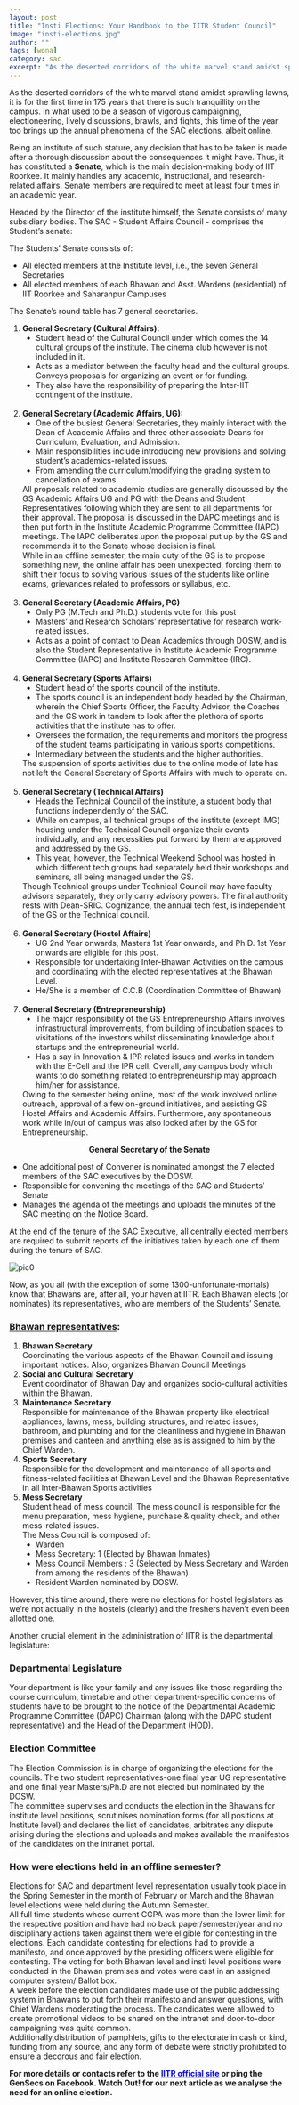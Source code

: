```yaml
---
layout: post
title: "Insti Elections: Your Handbook to the IITR Student Council"
image: "insti-elections.jpg"
author: ""
tags: [wona]
category: sac
excerpt: "As the deserted corridors of the white marvel stand amidst sprawling lawns, it is for the first time in 175 years that there is such tranquillity on the campus."
---
```

As the deserted corridors of the white marvel stand amidst sprawling lawns, it is for the first time in 175 years that there is such tranquillity on the campus. In what used to be a season of vigorous campaigning, electioneering, lively discussions, brawls, and fights, this time of the year too brings up the annual phenomena of the SAC elections, albeit online.

Being an institute of such stature, any decision that has to be taken is made after a thorough discussion about the consequences it might have. Thus, it has constituted a **Senate**, which is the main decision-making body of IIT Roorkee. It mainly handles any academic, instructional, and research-related affairs. Senate members are required to meet at least four times in an academic year.

Headed by the Director of the institute himself, the Senate consists of many subsidiary bodies. The SAC - Student Affairs Council - comprises the Student’s senate:

The Students’ Senate consists of:
- All elected members at the Institute level, i.e., the seven General Secretaries
- All elected members of each Bhawan and Asst. Wardens (residential) of IIT Roorkee and Saharanpur Campuses

The Senate’s round table has 7 general secretaries.
<ol type='1'>  
   <li><b>General Secretary (Cultural Affairs):</b>
   <ul type="disc">
    <li> Student head of the Cultural Council under which comes the 14 cultural groups of the institute. The cinema club however is not included in it.</li>
    <li> Acts as a mediator between the faculty head and the cultural groups. Conveys proposals for organizing an event or for funding.</li>
    <li> They also have the responsibility of preparing the Inter-IIT contingent of the institute.</li>
    </ul>
    </li><br>
   <li>
    <b>General Secretary (Academic Affairs, UG):</b>
   <ul type="disc">
     <li> One of the busiest General Secretaries, they mainly interact with the Dean of Academic Affairs and three other associate Deans for Curriculum, Evaluation, and Admission.</li>
    <li> Main responsibilities include introducing new provisions and solving student’s academics-related issues.</li>
    <li> From amending the curriculum/modifying the grading system to cancellation of exams.</li>
    </ul>
All proposals related to academic studies are generally discussed by the GS Academic Affairs UG and PG with the Deans and Student Representatives following which they are sent to all departments for their approval. The proposal is discussed in the DAPC meetings and is then put forth in the Institute Academic Programme Committee (IAPC) meetings. The IAPC deliberates upon the proposal put up by the GS and recommends it to the Senate whose decision is final.<br>
While in an offline semester, the main duty of the GS is to propose something new, the online affair has been unexpected, forcing them to shift their focus to solving various issues of the students like online exams, grievances related to professors or syllabus, etc.
    </li><br>
    <li> <b>General Secretary (Academic Affairs, PG)</b>
   <ul type="disc">
    <li> Only PG (M.Tech and Ph.D.) students vote for this post	</li>
    <li> Masters’ and Research Scholars’ representative for research work-related issues.</li>
    <li> Acts as a point of contact to Dean Academics through DOSW, and is also the Student Representative in Institute Academic Programme Committee (IAPC) and Institute Research Committee (IRC).</li>
    </ul> 
    </li><br>
    <li>
    <b>General Secretary (Sports Affairs)</b>
   <ul type="disc">
    <li> Student head of the sports council of the institute.</li>
    <li> The sports council is an independent body headed by the Chairman, wherein the Chief Sports Officer, the Faculty Advisor, the Coaches and the GS work in tandem to look after the plethora of sports activities that the institute has to offer.</li>
    <li> Oversees the formation, the requirements and monitors the progress of the student teams participating in various sports competitions.</li>
    <li>Intermediary between the students and the higher authorities.</li>
    </ul>
    The suspension of sports activities due to the online mode of late has not left the General Secretary of Sports Affairs with much to operate on. 
    </li><br>
    <li>
    <b>General Secretary (Technical Affairs)</b>
   <ul type="disc">
    <li> Heads the Technical Council of the institute, a student body that functions independently of the SAC.</li>
    <li> While on campus, all technical groups of the institute (except IMG)  housing under the Technical Council organize their events individually, and any necessities put forward by them are approved and addressed by the GS.</li>
    <li> This year, however, the Technical Weekend School was hosted in which different tech groups had separately held their workshops and seminars, all being managed under the GS.</li>
    </ul>
    Though Technical groups under Technical Council may have faculty advisors separately, they only carry advisory powers. The final authority rests with Dean-SRIC. Cognizance, the annual tech fest, is independent of the GS or the Technical council.
    </li><br>
    <li> <b>General Secretary (Hostel Affairs)</b>
   <ul type="disc">
    <li> UG 2nd Year onwards, Masters 1st Year onwards, and Ph.D. 1st Year onwards are eligible for this post.</li>
    <li> Responsible for undertaking Inter-Bhawan Activities on the campus and  coordinating with the elected representatives at the Bhawan Level.</li>
    <li> He/She is a member of C.C.B (Coordination Committee of Bhawan)</li>
    </ul>
    </li><br>
     <li> <b>General Secretary (Entrepreneurship)</b>
   <ul type="disc">
    <li>The major responsibility of the GS Entrepreneurship Affairs involves infrastructural improvements, from building of incubation spaces to visitations of the investors whilst disseminating knowledge about startups and the entrepreneurial world.</li>
    <li> Has a say in Innovation & IPR related issues and works in tandem with the E-Cell and the IPR cell. Overall, any campus body which wants to do something related to entrepreneurship may approach him/her for assistance.</li>
    </ul>
    Owing to the semester being online, most of the work involved online outreach, approval of a few on-ground initiatives, and assisting GS Hostel Affairs and Academic Affairs. Furthermore, any spontaneous work while in/out of campus was also looked after by the GS for Entrepreneurship.
    </li>
</ol>
<center><b>General Secretary of the Senate</b></center>
<ul>
<li>One additional post of Convener is nominated amongst the 7 elected members of the SAC executives by the DOSW.</li>
<li>Responsible for convening the meetings of the SAC and Students’ Senate</li>
<li>Manages the agenda of the meetings and uploads the minutes of the SAC meeting on the Notice Board.</li>
</ul>

At the end of the tenure of the SAC Executive, all centrally elected members are required to submit reports of the initiatives taken by each one of them during the tenure of SAC.


![pic0](/images/posts/insti-elections1.png)

Now, as you all (with the exception of some 1300-unfortunate-mortals) know that Bhawans are, after all, your haven at IITR. Each Bhawan elects (or nominates) its representatives, who are members of the Students’ Senate.

### <u><b>Bhawan representatives</b></u>:

<ol type='1'>
<li><b>Bhawan Secretary</b><br>
Coordinating the various aspects of the Bhawan Council and issuing important notices. Also, organizes Bhawan Council Meetings
</li>
<li><b>Social and Cultural Secretary</b><br>
Event coordinator of Bhawan Day and organizes socio-cultural activities within the Bhawan.
</li>
<li><b>Maintenance Secretary</b><br>
Responsible for maintenance of the Bhawan property like electrical appliances, lawns, mess, building structures, and related issues, bathroom, and plumbing and for the cleanliness and hygiene in Bhawan premises and canteen and anything else as is assigned to him by the Chief Warden.
</li>
<li><b>Sports Secretary</b><br>
Responsible for the development and maintenance of all sports and fitness-related facilities at Bhawan Level and the Bhawan Representative in all Inter-Bhawan Sports activities
</li>
<li><b>Mess Secretary</b><br>
Student head of mess council. The mess council is responsible for the menu preparation, mess hygiene, purchase & quality check, and other mess-related issues.<br>
The Mess Council is composed of:
<ul type="disc">
<li>Warden</li>
<li>Mess Secretary: 1 (Elected by Bhawan Inmates)</li>
<li>Mess Council Members : 3 (Selected by Mess Secretary and Warden from among the residents of the Bhawan)</li>
<li>Resident Warden nominated by DOSW.</li>
</ul>
</li>
</ol>
However, this time around, there were no elections for hostel legislators as we’re not actually in the hostels (clearly) and the freshers haven’t even been allotted one.

Another crucial element in the administration of IITR is the departmental legislature:

### <b>Departmental Legislature</b>
Your department is like your family and any issues like those regarding the course curriculum, timetable and other department-specific concerns of students have to be brought to the notice of the Departmental Academic Programme Committee (DAPC) Chairman (along with the DAPC student representative) and the Head of the Department (HOD).

### <b>Election Committee</b>
The Election Commission is in charge of organizing the elections for the councils. The two student representatives-one final year UG representative and one final year Masters/Ph.D are not elected but nominated by the DOSW.<br>
The committee supervises and conducts the election in the Bhawans for institute level positions, scrutinises nomination forms (for all positions at Institute level) and declares the list of candidates, arbitrates any dispute arising during the elections and uploads and makes available the manifestos of the candidates on the intranet portal.

### <b>How were elections held in an offline semester?</b>
Elections for SAC and department level representation usually took place in the Spring Semester in the month of February or March and the Bhawan level elections were held during the Autumn Semester.<br> 
All full time students whose current CGPA was more than the lower limit for the respective position and have had no back paper/semester/year and no disciplinary actions taken against them were eligible for contesting in the elections. Each candidate contesting for elections had to provide a manifesto, and once approved by the presiding officers were eligible for contesting. The voting for both Bhawan level and insti level positions were conducted in the Bhawan premises and votes were cast in an assigned computer system/ Ballot box.<br>
A week before the election candidates made use of the public addressing system in Bhawans to put forth their manifesto and answer questions, with Chief Wardens moderating the process. The candidates were allowed to create promotional videos to be shared on the intranet and door-to-door campaigning was quite common.<br>
Additionally,distribution of pamphlets, gifts to the electorate in cash or kind, funding from any source, and any form of debate were strictly prohibited to ensure a decorous and fair election.

**For more details or contacts refer to the [<span style="color:blue"><u>IITR official site</u></span>](https://www.iitr.ac.in/administration/pages/Administration+Students__Affairs_Council.html) or ping the GenSecs on Facebook. Watch Out! for our next article as we analyse the need for an online election.**
